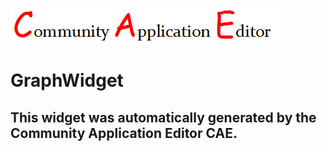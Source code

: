 ![CAE](https://github.com/CAE-Community-Application-Editor/CAE-Deployment-Temp/blob/gh-pages/frontendComponent-GraphWidget/img/logo.png)  

GraphWidget
===================


This widget was automatically generated by the Community Application Editor CAE.  
---------------
